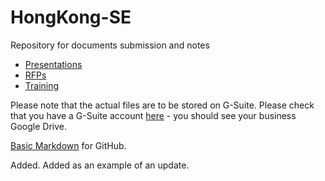 # HongKong-SE
Repository for documents submission and notes

* [Presentations](https://github.com/ericyfng/HongKong-SE/tree/master/Presentations)
* [RFPs](https://github.com/ericyfng/HongKong-SE/tree/master/RFPs)
* [Training](https://github.com/ericyfng/HongKong-SE/tree/master/Training)

Please note that the actual files are to be stored on G-Suite.  Please check that you have a G-Suite account [here](https://gdrive.juniper.net) - you should see your business Google Drive.


[Basic Markdown](https://docs.github.com/en/github/writing-on-github/basic-writing-and-formatting-syntax) for GitHub.

Added. Added as an example of an update.
